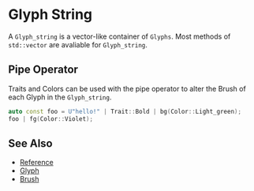 # Glyph String

A `Glyph_string` is a vector-like container of `Glyphs`. Most methods of
`std::vector` are avaliable for `Glyph_string`.

## Pipe Operator

Traits and Colors can be used with the pipe operator to alter the Brush of each
Glyph in the `Glyph_string`.

```cpp
auto const foo = U"hello!" | Trait::Bold | bg(Color::Light_green);
foo | fg(Color::Violet);
```

## See Also

- [Reference](https://a-n-t-h-o-n-y.github.io/TermOx/classox_1_1Glyph__string.html)
- [Glyph](glyph.md)
- [Brush](brush.md)
